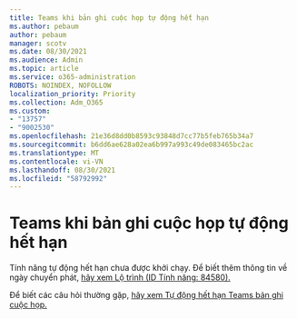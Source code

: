 ```yaml
---
title: Teams khi bản ghi cuộc họp tự động hết hạn
ms.author: pebaum
author: pebaum
manager: scotv
ms.date: 08/30/2021
ms.audience: Admin
ms.topic: article
ms.service: o365-administration
ROBOTS: NOINDEX, NOFOLLOW
localization_priority: Priority
ms.collection: Adm_O365
ms.custom:
- "13757"
- "9002530"
ms.openlocfilehash: 21e36d8dd0b8593c93848d7cc77b5feb765b34a7
ms.sourcegitcommit: b6dd6ae628a02ea6b997a993c49de083465bc2ac
ms.translationtype: MT
ms.contentlocale: vi-VN
ms.lasthandoff: 08/30/2021
ms.locfileid: "58792992"
---
```

# <a name="teams-meeting-recordings-auto-expiration"></a>Teams khi bản ghi cuộc họp tự động hết hạn

Tính năng tự động hết hạn chưa được khởi chạy. Để biết thêm thông tin về ngày chuyển phát, [hãy xem Lộ trình (ID Tính năng: 84580).](https://www.microsoft.com/microsoft-365/roadmap?searchterms=82057&filters=&searchterms=84580)

Để biết các câu hỏi thường gặp, [hãy xem Tự động hết hạn Teams bản ghi cuộc họp.](https://docs.microsoft.com/microsoftteams/cloud-recording#auto-expiration)
